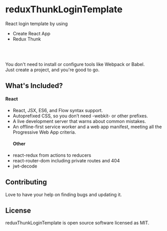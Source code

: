 # reduxThunkLoginTemplate
React login template by using
<ul>
	<li>Create React App</li>
	<li>Redux Thunk</li>
</ul>
<br /><br />
<p>
You don't need to install or configure tools like Webpack or Babel.
<br />
Just create a project, and you're good to go.
</p>
<h2>What's Included?</h2>
<h4>React</h4>
<ul>
<li>React, JSX, ES6, and Flow syntax support.</li>
<li>Autoprefixed CSS, so you don’t need -webkit- or other prefixes.
<li>A live development server that warns about common mistakes.</li>
<li>An offline-first service worker and a web app manifest, meeting all the Progressive Web App criteria.</li>
<h4>Other</h4>
<li>react-redux from actions to reducers</li>
<li>react-router-dom including private routes and 404</li>
<li>jwt-decode</li>
</ul>

<h2>Contributing</h2>
Love to have your help on finding bugs and updating it.

<h2>License</h2>
reduxThunkLoginTemplate is open source software licensed as MIT.